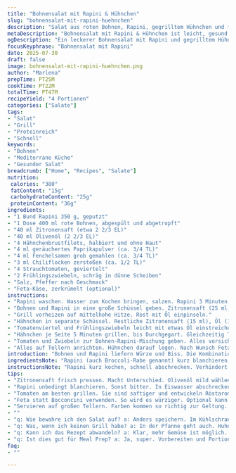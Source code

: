 ```yaml
---
title: "Bohnensalat mit Rapini & Hühnchen"
slug: "bohnensalat-mit-rapini-huehnchen"
description: "Salat aus roten Bohnen, Rapini, gegrilltem Hühnchen und frischen Tomaten. Zitronensaft, Paprika, Fenchelsamen und Chiliflocken für kräftigen Geschmack. Rapini kurz blanchiert, dann kalt abgeschreckt. Hühnchen mariniert und gegrillt. Tomaten und Zwiebeln auch gegrillt, verbinden sich im Salat mit der Bohnenmischung. Alternative: Radieschen statt Zwiebeln, Feta statt Bocconcini. Leicht, proteinreich, gluten- und eifrei. Ein bunter, würziger Teller. Frisch, deftig, unkompliziert. Für 4 Personen. Zubereitung 25 Min., Grillzeit ca. 22 Min. Insgesamt etwa 47 Minuten."
metaDescription: "Bohnensalat mit Rapini & Hühnchen ist leicht, gesund und voller Geschmack aus frischem Gemüse und Grillhähnchen"
ogDescription: "Ein leckerer Bohnensalat mit Rapini und gegrilltem Hühnchen. Frisch, deftig und perfekt für das Grillen mit Freunden"
focusKeyphrase: "Bohnensalat mit Rapini"
date: 2025-07-30
draft: false
image: bohnensalat-mit-rapini-huehnchen.png
author: "Marlena"
prepTime: PT25M
cookTime: PT22M
totalTime: PT47M
recipeYield: "4 Portionen"
categories: ["Salate"]
tags:
- "Salat"
- "Grill"
- "Proteinreich"
- "Schnell"
keywords:
- "Bohnen"
- "Mediterrane Küche"
- "Gesunder Salat"
breadcrumb: ["Home", "Recipes", "Salate"]
nutrition: 
 calories: "380"
 fatContent: "15g"
 carbohydrateContent: "25g"
 proteinContent: "36g"
ingredients:
- "1 Bund Rapini 350 g, geputzt"
- "1 Dose 400 ml rote Bohnen, abgespült und abgetropft"
- "40 ml Zitronensaft (etwa 2 2/3 EL)"
- "40 ml Olivenöl (2 2/3 EL)"
- "4 Hähnchenbrustfilets, halbiert und ohne Haut"
- "4 ml geräuchertes Paprikapulver (ca. 3/4 TL)"
- "4 ml Fenchelsamen grob gemahlen (ca. 3/4 TL)"
- "3 ml Chiliflocken zerstoßen (ca. 1/2 TL)"
- "4 Strauchtomaten, geviertelt"
- "2 Frühlingszwiebeln, schräg in dünne Scheiben"
- "Salz, Pfeffer nach Geschmack"
- "Feta-Käse, zerkrümelt (optional)"
instructions:
- "Rapini waschen. Wasser zum Kochen bringen, salzen. Rapini 3 Minuten blanchieren, bissfest. Sofort in Eiswasser tauchen, Wasser abgießen. In 3 cm Stücke schneiden."
- "Bohnen und Rapini in eine große Schüssel geben. Zitronensaft (25 ml) und Öl (25 ml) dazu, mischen, beiseitestellen."
- "Grill vorheizen auf mittelhohe Hitze. Rost mit Öl einpinseln."
- "Hähnchen in separate Schüssel. Restliche Zitronensaft (15 ml), Öl (15 ml) und Gewürze darunter mischen. Salzen, pfeffern. Vorsichtig wenden, 5 Minuten ziehen lassen."
- "Tomatenviertel und Frühlingszwiebeln leicht mit etwas Öl einstreichen. Während das Hähnchen mariniert, Grill vorbereiten."
- "Hähnchen je Seite 5 Minuten grillen, bis Durchgegart. Gleichzeitig Tomaten und Zwiebeln 7 Minuten grillen, bis weich und röstaromen sichtbar."
- "Tomaten und Zwiebeln zur Bohnen-Rapini-Mischung geben. Alles vorsichtig durchmischen. Mit Salz, Pfeffer abschmecken."
- "Alles auf Tellern anrichten. Hühnchen darauf legen. Nach Wunsch Feta darüber streuen."
introduction: "Bohnen und Rapini liefern Würze und Biss. Die Kombination aus Eiweiß und intensiven Gemüsen wirkt frisch, nahrhaft, schnell zubereitet. Hähnchen in rauchiger Marinade. Frühlingszwiebeln bringen milde Süße, Tomaten saftige Säure. Ein Grillgericht, das selbst in der Woche passt. Keine komplizierten Zutaten. Wenig Aufwand, trotzdem viel Geschmack. Der Knack der Rapini bleibt erhalten, weil sie kurz blanchiert werden. Durch Kaltwasser bleibt Farbe und Biss. Paprikapulver und Fenchelsamen geben Peculiarität. Etwas milde Schärfe durch Chiliflocken darunter. Frische Kräuter können hinzugefügt werden, wenn gewünscht. Alternative Fetas passen gut, gern für das Salzbudget. Keine Eier, kein Gluten, kein typisches Kuhmilchkäse. Viele Möglichkeiten. Schnell. Leicht."
ingredientsNote: "Rapini (auch Broccoli-Rabe genannt) kurz blanchieren, sie sind sonst sehr bitter, roh schwer verdaulich. Die Bohnen abspülen, um flüssige Konservierungsstoffe zu entfernen. Zitronensaft frisch pressen, macht den Unterschied. Olivenöl mild, zum Marinieren und für Frische. Hähnchenfilets gut halbieren, um schnelle und gleichmäßige Garzeit auf dem Grill zu gewährleisten. Geräuchertes Paprikapulver statt normalem verleiht Aroma. Fenchelsamen frisch zerstoßen, nicht zu fein mahlen, sonst verlieren sie Intensität. Chiliflocken für leichte Schärfe. Strauchtomaten bevorzugen, sie sind saftiger und aromatischer. Frühlingszwiebeln lösen normale Zwiebeln ab, milder und schneller gar. Alternativ Radieschen für Frische und Crunch. Feta statt Bocconcini für mehr Würze und Biss. Außerdem lässt sich der Salat statt auf dem Grill auch in der Pfanne zubereiten. Beim Grillen Tomaten und Zwiebeln nur leicht ölen, sonst verbrennen sie."
instructionsNote: "Rapini kurz kochen, schnell abschrecken. Verhindert Bitterkeit und sorgt für Farbe. Beim Mischen erst Bohnen und Rapini mit Zitronensaft und Öl, dann später die gegrillten Tomaten und Zwiebeln hinzufügen, um Texturen zu erhalten. Hähnchen mindestens 5 Minuten marinieren, keine lange Zeit nötig, die Gewürze ziehen schnell ein. Beim Grillen das Fleisch gut wenden, damit es nicht austrocknet. Tomaten und Zwiebeln gleichzeitig aber separat vom Hähnchen grillen, weil sie etwas mehr Zeit benötigen. Gegrilltes Gemüse vorsichtig untermischen, nicht zerdrücken. Abschmecken am Ende erst, wegen Salz aus Feta oder Marinade. Das Anrichten auf großen Tellern erlaubt das Zusammenspiel der Farben und Kontraste. Optional Feta grob zerkrümeln und kurz vor dem Servieren drüber streuen, für cremigen Kontrapunkt. Alles in allem schnell in weniger als 50 Minuten fertig, ideal für Alltag und Wochenendgrill."
tips:
- "Zitronensaft frisch pressen. Macht Unterschied. Olivenöl mild wählen. Perfekt zum Marinieren. Hähnchenfilets gut halbieren. Gleicht Garzeiten an. Marinieren nicht vergessen, für Geschmack intensiv."
- "Rapini unbedingt blanchieren. Sonst bitter. In Eiswasser abschrecken. Damit Farbe bleibt. Bohnen gut abspülen. Entfernt Konservierungsstoffe. Chiliflocken nicht übertreiben. Schärfe ist super, aber nicht dominant."
- "Tomaten am besten grillen. Sie sind saftiger und entwickeln Röstaromen. Frühlingszwiebeln geben dem Salat milde Süße. Keine normalen Zwiebeln verwenden. Alternativ Radieschen für den Crunch."
- "Feta statt Bocconcini verwenden. So wird es würziger. Optional kann frisches Schnittlauch hinzugefügt werden. Das verstärkt den Geschmack. Bei Grillzeit darauf achten, Gemüse nicht verbrennen lassen."
- "Servieren auf großen Tellern. Farben kommen so richtig zur Geltung. Feta grob zerkrümeln kurz vorm Essen. Das gibt schönen Kontrast und Cremigkeit. Alles in weniger als 50 Minuten fertig."
- ""
- "q: Wie bewahre ich den Salat auf? a: Anders speichern. Im Kühlschrank max zwei Tage. Besser bei Zimmertemperatur. Falls aufgewärmt, nicht zu lange. Sonst wird das Gemüse weich."
- "q: Was, wenn ich keinen Grill habe? a: In der Pfanne geht auch. Huhn anbraten bis goldbraun. Tomaten und Zwiebeln weich garen. Das geht schneller, aber weniger Aroma. Trotzdem lecker."
- "q: Kann ich das Rezept abwandeln? a: Klar, mehr Gemüse ist möglich. Pikante Paprika hinzufügen. Oder andere Bohnen verwenden. Verschiedene Aromen. Schön ändern."
- "q: Ist dies gut für Meal Prep? a: Ja, super. Vorbereiten und Portionen im Kühlschrank stapeln. Optimal für schnelle Mittagessen. Aber alles immer frisch genießen, Gemüse bleibt knackig."
faq:
- ""

---
```

